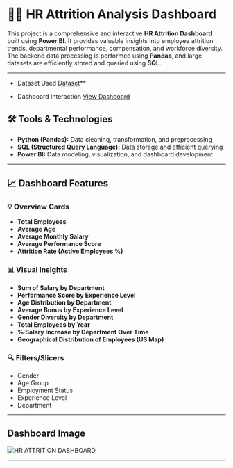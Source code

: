 # 🧑‍💼 HR Attrition Analysis Dashboard

This project is a comprehensive and interactive **HR Attrition Dashboard** built using **Power BI**. It provides valuable insights into employee attrition trends, departmental performance, compensation, and workforce diversity. The backend data processing is performed using **Pandas**, and large datasets are efficiently stored and queried using **SQL**.

---

- Dataset Used <a href="https://github.com/Deepakvnaik18/Data-Analysis-Dashboard/blob/main/EMP.DATASET.csv">Dataset</a>**

- Dashboard Interaction <a href="https://github.com/Deepakvnaik18/Data-Analysis-Dashboard/blob/main/HR%20ATTRITION%20DASHBOARD.png">View Dashboard</a>

## 🛠️ Tools & Technologies

- **Python (Pandas):** Data cleaning, transformation, and preprocessing
- **SQL (Structured Query Language):** Data storage and efficient querying
- **Power BI:** Data modeling, visualization, and dashboard development

---

## 📈 Dashboard Features

### 💡 Overview Cards
- **Total Employees**
- **Average Age**
- **Average Monthly Salary**
- **Average Performance Score**
- **Attrition Rate (Active Employees %)**

### 📊 Visual Insights
- **Sum of Salary by Department**
- **Performance Score by Experience Level**
- **Age Distribution by Department**
- **Average Bonus by Experience Level**
- **Gender Diversity by Department**
- **Total Employees by Year**
- **% Salary Increase by Department Over Time**
- **Geographical Distribution of Employees (US Map)**

### 🔍 Filters/Slicers
- Gender
- Age Group
- Employment Status
- Experience Level
- Department

---
## Dashboard Image

![HR ATTRITION DASHBOARD](https://github.com/user-attachments/assets/1982a753-fa38-42ab-ba1f-5e76b7b3b516)



---

